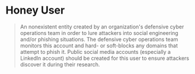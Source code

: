 # Honey User

> An nonexistent entity created by an organization's defensive cyber operations team in order to lure attackers into social engineering and/or phishing situations. The defensive cyber operations team monitors this account and hard- or soft-blocks any domains that attempt to phish it. Public social media accounts (especially a LinkedIn account) should be created for this user to ensure attackers discover it during their research.
